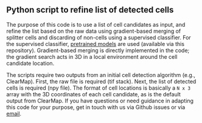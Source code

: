 ## Python script to refine list of detected cells

The purpose of this code is to use a list of cell candidates as input, and refine the list based on the raw data using gradient-based merging of splitter cells and discarding of non-cells using a supervised classifier. For the supervised classifier, [pretrained models](https://github.com/PTRRupprecht/Cell_Detection/tree/main/Binary_classification_neuron_candidates) are used (available via this repository). Gradient-based merging is directly implemented in the code; the gradient search acts in 3D in a local environment around the cell candidate location.

The scripts require two outputs from an initial cell detection algorithm (e.g., ClearMap). First, the raw file is required (tif stack). Next, the list of detected cells is required (npy file). The format of cell locations is basically a `N x 3` array with the 3D coordinates of each cell candidate, as is the default output from ClearMap. If you have questions or need guidance in adapting this code for your purpose, get in touch with us via Github issues or via [email](mailto:ptrrupprecht+celldetection@gmail.com).
